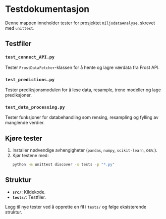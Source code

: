 # Testdokumentasjon

Denne mappen inneholder tester for prosjektet `miljodataAnalyse`, skrevet med `unittest`.

## Testfiler

### `test_connect_API.py`
Tester `FrostDataFetcher`-klassen for å hente og lagre værdata fra Frost API.

### `test_predictions.py`
Tester prediksjonsmodulen for å lese data, resample, trene modeller og lage prediksjoner.

### `test_data_processing.py`
Tester funksjoner for databehandling som rensing, resampling og fylling av manglende verdier.

## Kjøre tester

1. Installer nødvendige avhengigheter (`pandas`, `numpy`, `scikit-learn`, osv.).
2. Kjør testene med:
   ```bash
   python -m unittest discover -s tests -p "*.py"
   ```

## Struktur

- **`src/`**: Kildekode.
- **`tests/`**: Testfiler.

Legg til nye tester ved å opprette en fil i `tests/` og følge eksisterende struktur.
